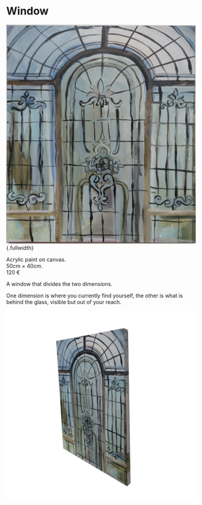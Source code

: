 # Window

![](window.png){.fullwidth}

Acrylic paint on canvas.  
50cm × 40cm.  
120 €

A window that divides the two dimensions.

One dimension is where you currently find yourself, the other is what is behind the glass, visible but out of your reach.

![](window-side.png)